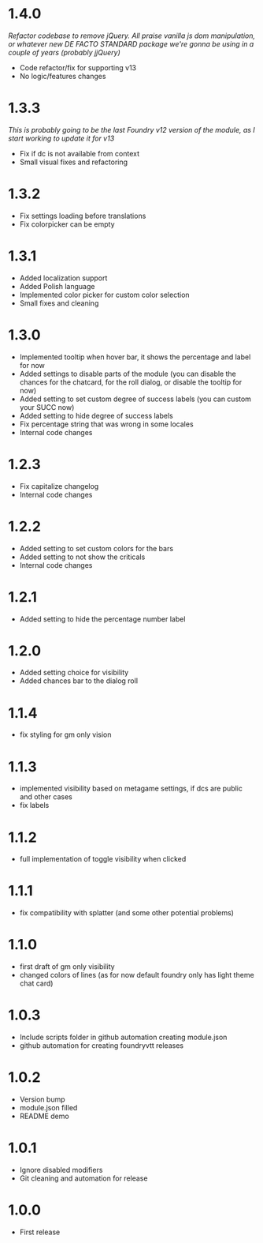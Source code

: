 # 1.4.0
*Refactor codebase to remove jQuery. All praise vanilla js dom manipulation, or whatever new DE FACTO STANDARD package we're gonna be using in a couple of years (probably jjQuery)*
- Code refactor/fix for supporting v13
- No logic/features changes

# 1.3.3
*This is probably going to be the last Foundry v12 version of the module, as I start working to update it for v13*
- Fix if dc is not available from context
- Small visual fixes and refactoring

# 1.3.2
- Fix settings loading before translations
- Fix colorpicker can be empty

# 1.3.1
- Added localization support
- Added Polish language
- Implemented color picker for custom color selection
- Small fixes and cleaning

# 1.3.0
- Implemented tooltip when hover bar, it shows the percentage and label for now
- Added settings to disable parts of the module (you can disable the chances for the chatcard, for the roll dialog, or disable the tooltip for now)
- Added setting to set custom degree of success labels (you can custom your SUCC now)
- Added setting to hide degree of success labels
- Fix percentage string that was wrong in some locales
- Internal code changes

# 1.2.3
- Fix capitalize changelog
- Internal code changes

# 1.2.2
- Added setting to set custom colors for the bars
- Added setting to not show the criticals
- Internal code changes

# 1.2.1
- Added setting to hide the percentage number label

# 1.2.0
- Added setting choice for visibility
- Added chances bar to the dialog roll

# 1.1.4
- fix styling for gm only vision

# 1.1.3
- implemented visibility based on metagame settings, if dcs are public and other cases
- fix labels

# 1.1.2
- full implementation of toggle visibility when clicked

# 1.1.1
- fix compatibility with splatter (and some other potential problems)

# 1.1.0
- first draft of gm only visibility
- changed colors of lines (as for now default foundry only has light theme chat card)

# 1.0.3
- Include scripts folder in github automation creating module.json
- github automation for creating foundryvtt releases

# 1.0.2
- Version bump
- module.json filled
- README demo

# 1.0.1
- Ignore disabled modifiers
- Git cleaning and automation for release

# 1.0.0
- First release